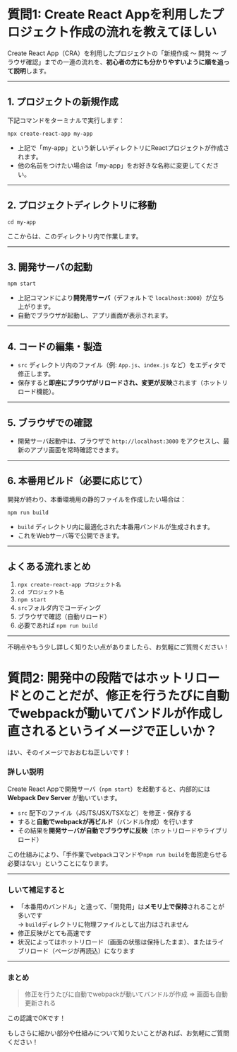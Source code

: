 # 質問1: Create React Appを利用したプロジェクト作成の流れを教えてほしい

Create React App（CRA）を利用したプロジェクトの「新規作成 ～ 開発 ～ ブラウザ確認」までの一連の流れを、**初心者の方にも分かりやすいように順を追って説明**します。

---

## 1. プロジェクトの新規作成

下記コマンドをターミナルで実行します：

```textmate
npx create-react-app my-app
```

- 上記で「my-app」という新しいディレクトリにReactプロジェクトが作成されます。
- 他の名前をつけたい場合は「my-app」をお好きな名称に変更してください。

---

## 2. プロジェクトディレクトリに移動

```textmate
cd my-app
```

ここからは、このディレクトリ内で作業します。

---

## 3. 開発サーバの起動

```textmate
npm start
```

- 上記コマンドにより**開発用サーバ**（デフォルトで `localhost:3000`）が立ち上がります。
- 自動でブラウザが起動し、アプリ画面が表示されます。

---

## 4. コードの編集・製造

- `src` ディレクトリ内のファイル（例: `App.js`、`index.js` など）をエディタで修正します。
- 保存すると**即座にブラウザがリロードされ、変更が反映**されます（ホットリロード機能）。

---

## 5. ブラウザでの確認

- 開発サーバ起動中は、ブラウザで `http://localhost:3000` をアクセスし、最新のアプリ画面を常時確認できます。

---

## 6. 本番用ビルド（必要に応じて）

開発が終わり、本番環境用の静的ファイルを作成したい場合は：

```textmate
npm run build
```

- `build` ディレクトリ内に最適化された本番用バンドルが生成されます。
- これをWebサーバ等で公開できます。

---

## よくある流れまとめ

1. `npx create-react-app プロジェクト名`
2. `cd プロジェクト名`
3. `npm start`
4. `src`フォルダ内でコーディング
5. ブラウザで確認（自動リロード）
6. 必要であれば `npm run build`

---

不明点やもう少し詳しく知りたい点がありましたら、お気軽にご質問ください！

# 質問2: 開発中の段階ではホットリロードとのことだが、修正を行うたびに自動でwebpackが動いてバンドルが作成し直されるというイメージで正しいか？

はい、そのイメージでおおむね正しいです！

### 詳しい説明

Create React Appで開発サーバ（`npm start`）を起動すると、内部的には **Webpack Dev Server** が動いています。

- `src` 配下のファイル（JS/TS/JSX/TSXなど）を修正・保存する
- すると**自動でwebpackが再ビルド**（バンドル作成）を行います
- その結果を**開発サーバが自動でブラウザに反映**（ホットリロードやライブリロード）

この仕組みにより、「手作業で`webpack`コマンドや`npm run build`を毎回走らせる必要はない」ということになります。

---

### しいて補足すると

- 「本番用のバンドル」と違って、「開発用」は**メモリ上で保持**されることが多いです  
  → `build`ディレクトリに物理ファイルとして出力はされません
- 修正反映がとても高速です
- 状況によってはホットリロード（画面の状態は保持したまま）、またはライブリロード（ページが再読込）になります

---

### まとめ

> 修正を行うたびに自動でwebpackが動いてバンドルが作成 ⇒ 画面も自動更新される

この認識でOKです！

もしさらに細かい部分や仕組みについて知りたいことがあれば、お気軽にご質問ください！
